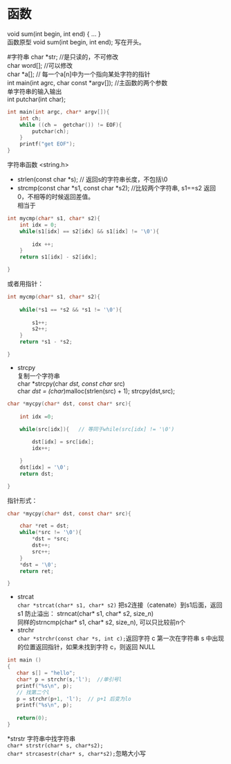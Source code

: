 # 函数
void sum(int begin, int end)
{
  ...
}  
函数原型 
void sum(int begin, int end); 写在开头。  


#字符串
char *str; //是只读的，不可修改  
char word[]; //可以修改  
char *a[]; // 每一个a[n]中为一个指向某处字符的指针  
int main(int agrc, char const *argv[]); //主函数的两个参数  
单字符串的输入输出  
int putchar(int char);
```c
int main(int argc, char* argv[]){
    int ch;
    while ((ch =  getchar()) != EOF){
        putchar(ch);
    }
    printf("get EOF");
}
```

字符串函数  <string.h>
- strlen(const char *s); // 返回s的字符串长度，不包括\0
- strcmp(const char *s1, const char *s2); //比较两个字符串, s1==s2 返回0，不相等的时候返回差值。  
相当于
```c
int mycmp(char* s1, char* s2){
	int idx = 0;
	while(s1[idx] == s2[idx] && s1[idx] != '\0'){
		
		idx ++;
	}
	return s1[idx] - s2[idx];

}
```
或者用指针：
```c
int mycmp(char* s1, char* s2){
	
	while(*s1 == *s2 && *s1 != '\0'){
		
		s1++;
		s2++;
	}
	return *s1 - *s2;

}
```
- strcpy  
复制一个字符串  
char *strcpy(char *dst, const char* src)  
char *dst = (char*)malloc(strlen(src) + 1);
strcpy(dst,src);  
```c
char *mycpy(char* dst, const char* src){
	
	int idx =0;

	while(src[idx]){   // 等同于while(src[idx] != '\0')
		
		dst[idx] = src[idx];
		idx++;

	}
	dst[idx] = '\0';
	return dst;

}
```
指针形式：  
```c
char *mycpy(char* dst, const char* src){

	char *ret = dst;
	while(*src != '\0'){
		*dst = *src;
		dst++;
		src++;
	}
	*dst = '\0';
	return ret;

}
```
* strcat  
`char *strcat(char* s1, char* s2)` 把s2连接（catenate）到s1后面，返回s1
防止溢出： strncat(char* s1, char* s2, size_n)  
同样的strncmp(char* s1, char* s2, size_n), 可以只比较前n个  
* strchr  
`char *strchr(const char *s, int c);`返回字符 c 第一次在字符串 s 中出现的位置返回指针，如果未找到字符 c，则返回 NULL
```c
int main ()
{
   char s[] = "hello";
   char* p = strchr(s,'l');  //单引号l
   printf("%s\n", p);
   // 找第二个l
   p = strchr(p+1, 'l');  // p+1 后变为lo
   printf("%s\n", p);
   
   return(0);
}
```
*strstr 字符串中找字符串  
`char* strstr(char* s, char*s2);`  
`char* strcasestr(char* s, char*s2);`忽略大小写    





